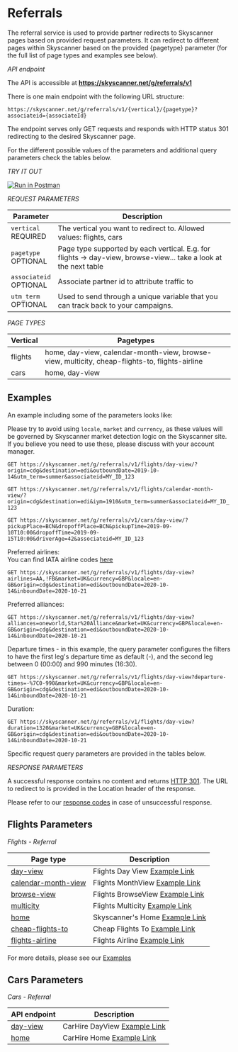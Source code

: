 # Referrals

The referral service is used to provide partner redirects
to Skyscanner pages based on provided request parameters. 
It can redirect to different pages within Skyscanner based on the provided {pagetype} parameter 
(for the full list of page types and examples see below).

*API endpoint*

The API is accessible at **https://skyscanner.net/g/referrals/v1**

There is one main endpoint with the following URL structure:

`https://skyscanner.net/g/referrals/v1/{vertical}/{pagetype}?associateid={associateId}`

The endpoint serves only GET requests and responds with HTTP status 301 redirecting to the desired Skyscanner page.

For the different possible values of the parameters and additional query parameters check the tables below.

*TRY IT OUT*

[![Run in Postman](https://run.pstmn.io/button.svg)](https://app.getpostman.com/run-collection/84b89b3a51c23e6230d7)

*REQUEST PARAMETERS*

| Parameter | Description |
| --------- | ------- |
| ```vertical``` <br><span class="required">REQUIRED</span> | The vertical you want to redirect to. Allowed values: flights, cars|
| ```pagetype``` <br><span class="required">OPTIONAL</span> | Page type supported by each vertical. E.g. for flights -> day-view, browse-view... take a look at the next table|
| ```associateid``` <br><span class="required">OPTIONAL</span> | Associate partner id to attribute traffic to|
| ```utm_term``` <br><span class="required">OPTIONAL</span> | Used to send through a unique variable that you can track back to your campaigns.|

*PAGE TYPES*

| Vertical | Pagetypes |
| --------- | ------- |
| flights | home, day-view, calendar-month-view, browse-view, multicity, cheap-flights-to, flights-airline |
| cars | home, day-view |

## Examples

An example including some of the parameters looks like:

Please try to avoid using `locale`, `market` and `currency`, as these values will be governed by Skyscanner market detection logic on the Skyscanner site. If you believe you need to use these, please discuss with your account manager.

`GET https://skyscanner.net/g/referrals/v1/flights/day-view/?origin=cdg&destination=edi&outboundDate=2019-10-14&utm_term=summer&associateid=MY_ID_123`

`GET https://skyscanner.net/g/referrals/v1/flights/calendar-month-view/?origin=cdg&destination=edi&iym=1910&utm_term=summer&associateid=MY_ID_123`

`GET https://skyscanner.net/g/referrals/v1/cars/day-view/?pickupPlace=BCN&dropoffPlace=BCN&pickupTime=2019-09-10T10:00&dropoffTime=2019-09-15T10:00&driverAge=42&associateid=MY_ID_123`

Preferred airlines:  
You can find IATA airline codes [here](https://www.iata.org/publications/pages/code-search.aspx)

`GET https://skyscanner.net/g/referrals/v1/flights/day-view?airlines=AA,!FB&market=UK&currency=GBP&locale=en-GB&origin=cdg&destination=edi&outboundDate=2020-10-14&inboundDate=2020-10-21`

Preferred alliances:

`GET https://skyscanner.net/g/referrals/v1/flights/day-view?alliances=oneworld,Star%20Alliance&market=UK&currency=GBP&locale=en-GB&origin=cdg&destination=edi&outboundDate=2020-10-14&inboundDate=2020-10-21`

Departure times - in this example, the query parameter configures the filters to have the first leg's departure time as default (-), and the second leg between 0 (00:00) and 990 minutes (16:30).

`GET https://skyscanner.net/g/referrals/v1/flights/day-view?departure-times=-%7C0-990&market=UK&currency=GBP&locale=en-GB&origin=cdg&destination=edi&outboundDate=2020-10-14&inboundDate=2020-10-21`

Duration:

`GET https://skyscanner.net/g/referrals/v1/flights/day-view?duration=1320&market=UK&currency=GBP&locale=en-GB&origin=cdg&destination=edi&outboundDate=2020-10-14&inboundDate=2020-10-21`


Specific request query parameters are provided in the tables below.

*RESPONSE PARAMETERS*

A successful response contains no content and returns [HTTP 301](https://en.wikipedia.org/wiki/HTTP_301).
The URL to redirect to is provided in the Location header of the response.

<aside class="warning">
Please refer to our <a href="#response-codes">response codes</a> in case of unsuccessful response.
</aside>

## Flights Parameters

*Flights - Referral*

| Page type | Description  |
| --- | ---|
| [day-view](#flights-day-view-supported-parameters-schema) | Flights Day View [Example Link](https://www.skyscanner.net/transport/flights/sof/ams/200813/200819/?adults=1&children=2&adultsv2=1&childrenv2=3%7c2&infants=0&cabinclass=economy&rtn=1&preferdirects=false&outboundaltsenabled=false&inboundaltsenabled=false&ref=home#/)|
| [calendar-month-view](#flights-calendar-month-view-supported-parameters-schema) | Flights MonthView [Example Link](https://www.skyscanner.net/transport/flights/sof/ams/?adults=1&children=2&adultsv2=1&childrenv2=3%7C2&infants=0&cabinclass=economy&rtn=1&preferdirects=false&outboundaltsenabled=false&inboundaltsenabled=false&oym=2008&iym=2008&ref=home&selectedoday=01&selectediday=01)|
| [browse-view](#flights-browse-view-supported-parameters-schema) | Flights BrowseView [Example Link](https://www.skyscanner.net/transport/flights-from/edi/?adults=1&children=2&adultsv2=1&childrenv2=3%7c2&infants=0&cabinclass=economy&rtn=1&preferdirects=false&outboundaltsenabled=false&inboundaltsenabled=false&oym=2008&iym=2008&ref=home)|
| [multicity](#flights-day-view-for-multicity-search-schema) | Flights Multicity [Example Link](https://www.skyscanner.net/transport/d/sof/2020-08-13/ams/ams/2020-08-19/lond/lond/2020-08-20/sof?adults=1&children=2&adultsv2=1&childrenv2=3%7c2&infants=0&cabinclass=economy&ref=home#/)|
| [home](#flights-home-page-supported-parameters-schema) | Skyscanner's Home [Example Link](https://www.skyscanner.net/)|
| [cheap-flights-to](#cheap-flights-to-supported-parameters-schema) | Cheap Flights To [Example Link](https://www.skyscanner.net/za/en-gb/zar/flights-to/bom/cheap-flights-to-mumbai-airport.html)|
| [flights-airline](#flights-airline-supported-parameters-schema) | Flights Airline [Example Link](https://www.skyscanner.net/airline/airline-emirates-ek.html)|

For more details, please see our [Examples](#examples) 

## Cars Parameters

*Cars - Referral*

| API endpoint | Description  |
| --- | ---|
| [day-view](#carhire-day-view-supported-parameters-schema) | CarHire DayView [Example Link](https://www.skyscanner.net/carhire/results/95565041/95565041/2020-08-20T10:00/2020-08-21T10:00/30)|
| [home](#carhire-home-page-supported-parameters-schema) | CarHire Home [Example Link](https://www.skyscanner.net/carhire) |
